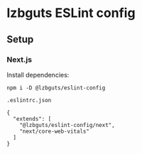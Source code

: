 # lzbguts ESLint config

## Setup

### Next.js

Install dependencies:
```
npm i -D @lzbguts/eslint-config
```
`.eslintrc.json`
```
{
  "extends": [
    "@lzbguts/eslint-config/next", 
    "next/core-web-vitals"
  ]
}
```
